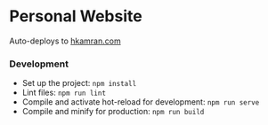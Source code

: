 # Personal Website

Auto-deploys to [hkamran.com](https://hkamran.com)

### Development

-   Set up the project: `npm install`
-   Lint files: `npm run lint`
-   Compile and activate hot-reload for development: `npm run serve`
-   Compile and minify for production: `npm run build`

